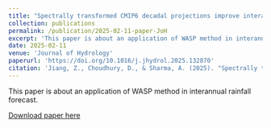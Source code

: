 ```yaml
---
title: "Spectrally transformed CMIP6 decadal projections improve interannual rainfall forecasts"
collection: publications
permalink: /publication/2025-02-11-paper-JoH
excerpt: 'This paper is about an application of WASP method in interannual rainfall forecast.'
date: 2025-02-11
venue: 'Journal of Hydrology'
paperurl: 'https://doi.org/10.1016/j.jhydrol.2025.132870'
citation: 'Jiang, Z., Choudhury, D., & Sharma, A. (2025). "Spectrally transformed CMIP6 decadal projections improve interannual rainfall forecasts." <i>Journal of Hydrology</i>. xxx, 132870.'
---
```

This paper is about an application of WASP method in interannual rainfall forecast.

[Download paper here](http://zejiang-unsw.github.io/files/Jiang-JoH-2025.pdf)

